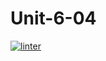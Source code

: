 # Unit-6-04
[![linter](https://github.com/Lukas-Johns/Unit-6-04/workflows/linter/badge.svg)](https://github.com/marketplace/actions/super-linter)

